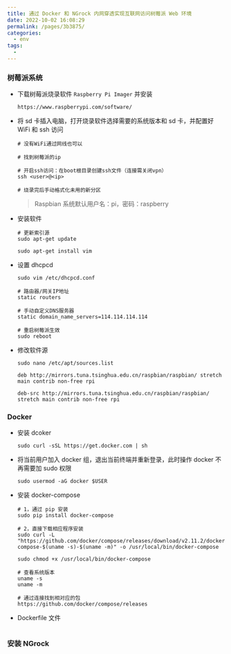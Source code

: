 ```yaml
---
title: 通过 Docker 和 NGrock 内网穿透实现互联网访问树莓派 Web 环境
date: 2022-10-02 16:08:29
permalink: /pages/3b3875/
categories:
  - env
tags:
  -
---
```


### 树莓派系统

- 下载树莓派烧录软件 `Raspberry Pi Imager` 并安装
  ```
  https://www.raspberrypi.com/software/
  ```

- 将 sd 卡插入电脑，打开烧录软件选择需要的系统版本和 sd 卡，并配置好 WiFi 和 ssh 访问
  ```
  # 没有WiFi通过网线也可以

  # 找到树莓派的ip

  # 开启ssh访问：在boot根目录创建ssh文件（连接需关闭vpn）
  ssh <user>@<ip>

  # 烧录完后手动格式化未用的新分区
  ```
  
  > Raspbian 系统默认用户名：pi，密码：raspberry

- 安装软件
  ```
  # 更新索引源
  sudo apt-get update

  sudo apt-get install vim
  ```

- 设置 dhcpcd
  ```
  sudo vim /etc/dhcpcd.conf

  # 路由器/网关IP地址
  static routers

  # 手动自定义DNS服务器
  static domain_name_servers=114.114.114.114

  # 重启树莓派生效
  sudo reboot
  ```

- 修改软件源
  ```
  sudo nano /etc/apt/sources.list

  deb http://mirrors.tuna.tsinghua.edu.cn/raspbian/raspbian/ stretch main contrib non-free rpi

  deb-src http://mirrors.tuna.tsinghua.edu.cn/raspbian/raspbian/ stretch main contrib non-free rpi
  ```

### Docker

- 安装 dcoker
  ```
  sudo curl -sSL https://get.docker.com | sh
  ```

- 将当前用户加入 docker 组，退出当前终端并重新登录，此时操作 docker 不再需要加 sudo 权限
  ```
  sudo usermod -aG docker $USER
  ```
- 安装 docker-compose

  ```
  # 1，通过 pip 安装
  sudo pip install docker-compose

  # 2，直接下载相应程序安装
  sudo curl -L "https://github.com/docker/compose/releases/download/v2.11.2/docker-compose-$(uname -s)-$(uname -m)" -o /usr/local/bin/docker-compose

  sudo chmod +x /usr/local/bin/docker-compose

  # 查看系统版本
  uname -s
  uname -m

  # 通过连接找到相对应的包
  https://github.com/docker/compose/releases
  ```

- Dockerfile 文件
  ```
  
  ```

### 安装 NGrock
